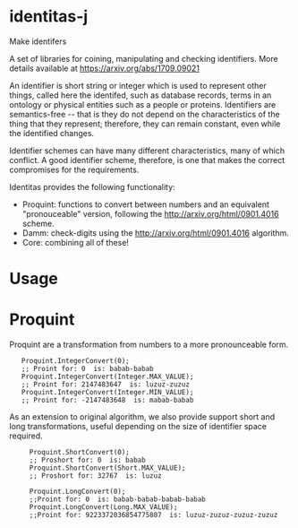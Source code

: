 # identitas-j
Make identifers

A set of libraries for coining, manipulating and checking identifiers. More details available at https://arxiv.org/abs/1709.09021

An identifier is short string or integer which is used to represent other things, called here the identifed, such as database records, terms in an ontology or physical entities such as a people or proteins. Identifiers are semantics-free -- that is they do not depend on the characteristics of the thing that they represent; therefore, they can remain constant, even while the identified changes.

Identifier schemes can have many different characteristics, many of which conflict. A good identifier scheme, therefore, is one that makes the correct compromises for the requirements.

Identitas provides the following functionality:

* Proquint: functions to convert between numbers and an equivalent "pronouceable" version, following the http://arxiv.org/html/0901.4016 scheme.
* Damm: check-digits using the http://arxiv.org/html/0901.4016 algorithm.
* Core: combining all of these!
    
# Usage

# Proquint
  Proquint are a transformation from numbers to a more pronounceable form.
      
       Proquint.IntegerConvert(0);
       ;; Proint for: 0  is: babab-babab
       Proquint.IntegerConvert(Integer.MAX_VALUE); 
       ;; Proint for: 2147483647  is: luzuz-zuzuz
       Proquint.IntegerConvert(Integer.MIN_VALUE);
       ;; Proint for: -2147483648  is: mabab-babab
       
As an extension to original algorithm, we also provide support short and long transformations, useful depending on the size of identifier space required.
        
         Proquint.ShortConvert(0);
         ;; Proshort for: 0  is: babab
         Proquint.ShortConvert(Short.MAX_VALUE);
         ;; Proshort for: 32767  is: luzuz
         
         Proquint.LongConvert(0);
         ;;Proint for: 0  is: babab-babab-babab-babab
         Proquint.LongConvert(Long.MAX_VALUE);
         ;;Proint for: 9223372036854775807  is: luzuz-zuzuz-zuzuz-zuzuz
